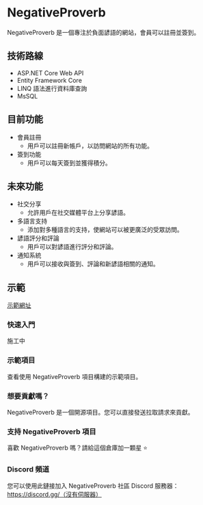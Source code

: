 # NegativeProverb

NegativeProverb 是一個專注於負面諺語的網站，會員可以註冊並簽到。

## 技術路線

- ASP.NET Core Web API
- Entity Framework Core
- LINQ 語法進行資料庫查詢
- MsSQL

## 目前功能

- 會員註冊
  - 用戶可以註冊新帳戶，以訪問網站的所有功能。
- 簽到功能
  - 用戶可以每天簽到並獲得積分。

## 未來功能

- 社交分享
  - 允許用戶在社交媒體平台上分享諺語。
- 多語言支持
  - 添加對多種語言的支持，使網站可以被更廣泛的受眾訪問。
- 諺語評分和評論
  - 用戶可以對諺語進行評分和評論。
- 通知系統
  - 用戶可以接收與簽到、評論和新諺語相關的通知。

## 示範

[示範網址](https://your-demo-url.com)

### 快速入門

施工中

### 示範項目

查看使用 NegativeProverb 項目構建的示範項目。

### 想要貢獻嗎？

NegativeProverb 是一個開源項目。您可以直接發送拉取請求來貢獻。

### 支持 NegativeProverb 項目

喜歡 NegativeProverb 嗎？請給這個倉庫加一顆星 ⭐

### Discord 頻道

您可以使用此鏈接加入 NegativeProverb 社區 Discord 服務器：https://discord.gg/（沒有伺服器）
